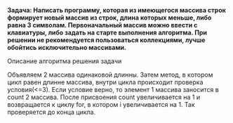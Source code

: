 **Задача: Написать программу, которая из имеющегося массива строк формирует новый массив из строк, длина которых меньше, либо равна 3 символам. Первоначальный массив можно ввести с клавиатуры, либо задать на старте выполнения алгоритма. При решении не рекомендуется пользоваться коллекциями, лучше обойтись исключительно массивами.**

Описание алгоритма решения задачи

Объявляем 2 массива одинаковой длинны. Затем метод, в котором цикл равен длинне массива, внутри цикла происходит проверка условия(<=3). Если условие верно, то элемент 1 массива заносится в count 2 массива. После присвоения count увеличивается на 1 и возвращается к циклу for, в котором i увеличивается на 1. Так проверяется до конца цикла.
